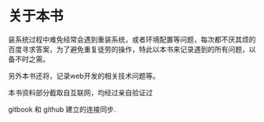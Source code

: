 # 关于本书

 装系统过程中难免经常会遇到重装系统，或者环境配置等问题，每次都不厌其烦的百度寻求答案，为了避免重复徒劳的操作，特此以本书来记录遇到的所有问题，以备不时之需。

 另外本书还将，记录web开发的相关技术问题等。

 本书资料部分截取自互联网，均经过亲自验证过

 gitbook 和 github 建立的连接同步.


